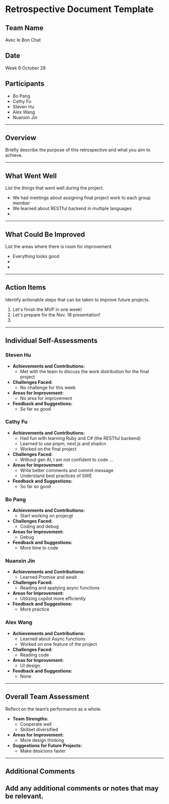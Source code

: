 # Retrospective Document Template

## Team Name
Avec le Bon Chat

## Date
Week 8 October 28

## Participants
- Bo Pang
- Cathy Fu
- Steven Hu
- Alex Wang
- Nuanxin Jin

---

## Overview
Briefly describe the purpose of this retrospective and what you aim to achieve.

---

## What Went Well
List the things that went well during the project.
- We had meetings about assigning final project work to each group member
- We learned about RESTful backend in multiple languages
-

---

## What Could Be Improved
List the areas where there is room for improvement.
- Everything looks good
-
-

---

## Action Items
Identify actionable steps that can be taken to improve future projects.
1. Let's finish the MVP in one week!
2. Let's prepare for the Nov. 18 presentation!
3.

---

## Individual Self-Assessments
### Steven Hu
- **Achievements and Contributions:**
  - Met with the team to discuss the work distribution for the final project
- **Challenges Faced:**
  - No challenge for this week
- **Areas for Improvement:**
  - No area for improvement
- **Feedback and Suggestions:**
  - So far so good

### Cathy Fu
- **Achievements and Contributions:**
  - Had fun with learning Ruby and C# (the RESTful backend)
  - Learned to use pnpm, next.js and shadcn
  - Worked on the final project
- **Challenges Faced:**
  - Without gen AI, I am not confident to code ...
- **Areas for Improvement:**
  - Write better comments and commit message
  - Understand best practices of SWE
- **Feedback and Suggestions:**
  - So far so good

### Bo Pang
- **Achievements and Contributions:**
  - Start working on projecgt 
- **Challenges Faced:**
  - Coding and debug 
- **Areas for Improvement:**
  - Debug 
- **Feedback and Suggestions:**
  - More time to code 

### Nuanxin Jin
- **Achievements and Contributions:**
  - Learned Promise and await
- **Challenges Faced:**
  - Reading and applying async functions
- **Areas for Improvement:**
  - Utilizing copilot more efficiently
- **Feedback and Suggestions:**
  - More practice


### Alex Wang
- **Achievements and Contributions:**
  - Learned about Async functions
  - Worked on one feature of the project
- **Challenges Faced:**
  - Reading code
- **Areas for Improvement:**
  - UI design
- **Feedback and Suggestions:**
  - None 

---

## Overall Team Assessment
Reflect on the team’s performance as a whole.
- **Team Strengths:**
  - Cooperate well
  - Skillset diversified
- **Areas for Improvement:**
  - More design thinking
- **Suggestions for Future Projects:**
  - Make desicions faster

---

## Additional Comments
Add any additional comments or notes that may be relevant.
-
